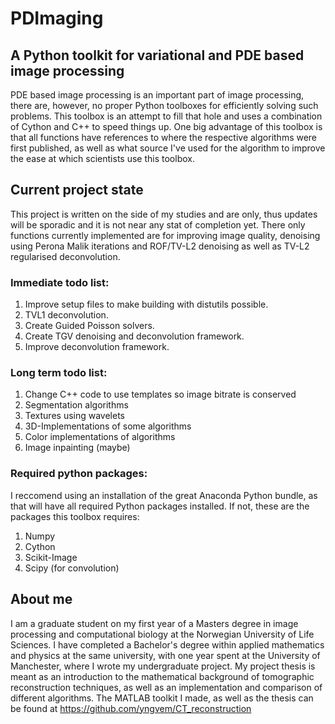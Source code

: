 # PDImaging
## A Python toolkit for variational and PDE based image processing
PDE based image processing is an important part of image processing, there are, however, no proper Python toolboxes for efficiently solving such problems. This toolbox is an attempt to fill that hole and uses a combination of Cython and C++ to speed things up. One big advantage of this toolbox is that all functions have references to where the respective algorithms were first published, as well as what source I've used for the algorithm to improve the ease at which scientists use this toolbox.

## Current project state
This project is written on the side of my studies and are only, thus updates will be sporadic and it is not near any stat of completion yet. There only functions currently implemented are for improving image quality, denoising using Perona Malik iterations and ROF/TV-L2 denoising as well as TV-L2 regularised deconvolution.

### Immediate todo list:
1. Improve setup files to make building with distutils possible.
2. TVL1 deconvolution.
3. Create Guided Poisson solvers.
4. Create TGV denoising and deconvolution framework.
5. Improve deconvolution framework.

### Long term todo list:
1. Change C++ code to use templates so image bitrate is conserved
2. Segmentation algorithms
3. Textures using wavelets
4. 3D-Implementations of some algorithms
5. Color implementations of algorithms
6. Image inpainting (maybe)

### Required python packages:
I reccomend using an installation of the great Anaconda Python bundle, as that will have all required Python packages installed. If not, these are the packages this toolbox requires:

1. Numpy
2. Cython
3. Scikit-Image
4. Scipy (for convolution)

## About me
I am a graduate student on my first year of a Masters degree in image processing and computational biology at the Norwegian University of Life Sciences. I have completed a Bachelor's degree within applied mathematics and physics at the same university, with one year spent at the University of Manchester, where I wrote my undergraduate project. My project thesis is meant as an introduction to the mathematical background of tomographic reconstruction techniques, as well as an implementation and comparison of different algorithms. The MATLAB toolkit I made, as well as the thesis can be found at https://github.com/yngvem/CT_reconstruction 
